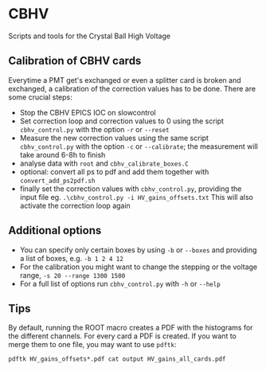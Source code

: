 # CBHV
Scripts and tools for the Crystal Ball High Voltage

## Calibration of CBHV cards

Everytime a PMT get's exchanged or even a splitter card is broken and exchanged, a calibration of the correction values has to be done. There are some crucial steps:

* Stop the CBHV EPICS IOC on slowcontrol
* Set correction loop and correction values to 0 using the script `cbhv_control.py` with the option `-r` or `--reset`
* Measure the new correction values using the same script `cbhv_control.py` with the option `-c` or `--calibrate`;
  the measurement will take around 6-8h to finish
* analyse data with `root` and `cbhv_calibrate_boxes.C`
* optional: convert all ps to pdf and add them together with `convert_add_ps2pdf.sh`
* finally set the correction values with `cbhv_control.py`, providing the input file eg.
  `.\cbhv_control.py -i HV_gains_offsets.txt`
  This will also activate the correction loop again

## Additional options

* You can specify only certain boxes by using `-b` or `--boxes` and providing a list of boxes, e.g. `-b 1 2 4 12`
* For the calibration you might want to change the stepping or the voltage range, `-s 20 --range 1300 1500`
* For a full list of options run `cbhv_control.py` with `-h` or `--help`


## Tips

By default, running the ROOT macro creates a PDF with the histograms for the different channels. For every card a PDF is created. If you want to merge them to one file, you may want to use `pdftk`:

    pdftk HV_gains_offsets*.pdf cat output HV_gains_all_cards.pdf
